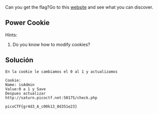 Can you get the flag?Go to this [website](http://saturn.picoctf.net:50175/) and see what you can discover.

## Power Cookie


Hints:
1. Do you know how to modify cookies?

## Solución

```
En la cookie le cambiamos el 0 al 1 y actualizamos

Cookie: 
Name: isAdmin
Value:0 a 1 y Save 
Despues actualizar
http://saturn.picoctf.net:50175/check.php

picoCTF{gr4d3_A_c00k13_0d351e23}
```

